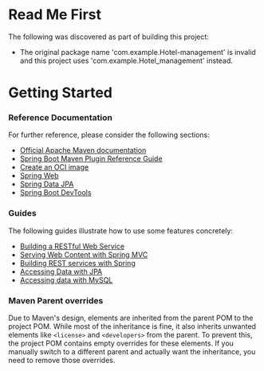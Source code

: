 # Read Me First
The following was discovered as part of building this project:

* The original package name 'com.example.Hotel-management' is invalid and this project uses 'com.example.Hotel_management' instead.

# Getting Started

### Reference Documentation
For further reference, please consider the following sections:

* [Official Apache Maven documentation](https://maven.apache.org/guides/index.html)
* [Spring Boot Maven Plugin Reference Guide](https://docs.spring.io/spring-boot/3.4.6-SNAPSHOT/maven-plugin)
* [Create an OCI image](https://docs.spring.io/spring-boot/3.4.6-SNAPSHOT/maven-plugin/build-image.html)
* [Spring Web](https://docs.spring.io/spring-boot/3.4.6-SNAPSHOT/reference/web/servlet.html)
* [Spring Data JPA](https://docs.spring.io/spring-boot/3.4.6-SNAPSHOT/reference/data/sql.html#data.sql.jpa-and-spring-data)
* [Spring Boot DevTools](https://docs.spring.io/spring-boot/3.4.6-SNAPSHOT/reference/using/devtools.html)

### Guides
The following guides illustrate how to use some features concretely:

* [Building a RESTful Web Service](https://spring.io/guides/gs/rest-service/)
* [Serving Web Content with Spring MVC](https://spring.io/guides/gs/serving-web-content/)
* [Building REST services with Spring](https://spring.io/guides/tutorials/rest/)
* [Accessing Data with JPA](https://spring.io/guides/gs/accessing-data-jpa/)
* [Accessing data with MySQL](https://spring.io/guides/gs/accessing-data-mysql/)

### Maven Parent overrides

Due to Maven's design, elements are inherited from the parent POM to the project POM.
While most of the inheritance is fine, it also inherits unwanted elements like `<license>` and `<developers>` from the parent.
To prevent this, the project POM contains empty overrides for these elements.
If you manually switch to a different parent and actually want the inheritance, you need to remove those overrides.

